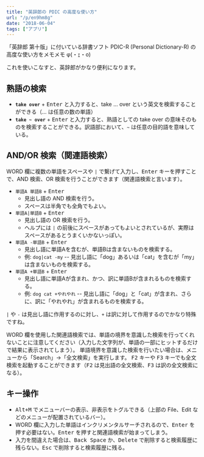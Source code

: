 ```yaml
---
title: "英辞郎の PDIC の高度な使い方"
url: "/p/en9hm8g"
date: "2018-06-04"
tags: ["アプリ"]
---
```


「英辞郎 第十版」に付いている辞書ソフト PDIC-R (Personal Dictionary-R) の高度な使い方をメモメモ φ(・ｪ・o)

これを使いこなすと、英辞郎がかなり便利になります。


熟語の検索
----

* **`take over`** + <kbd>Enter</kbd> と入力すると、take ... over という英文を検索することができる（... は任意の数の単語）
* **`take ~ over`** + <kbd>Enter</kbd> と入力すると、熟語としての take over の意味そのものを検索することができる。訳語部において、`~` は任意の目的語を意味している。


AND/OR 検索（関連語検索）
----

WORD 欄に複数の単語をスペースや `|` で繋げて入力し、<kbd>Enter</kbd> キーを押すことで、AND 検索、OR 検索を行うことができます（関連語検索と言います）。

* `単語A 単語B` + <kbd>Enter</kbd>
    * 見出し語の AND 検索を行う。
    * スペースは半角でも全角でもよい。
* `単語A|単語B` + <kbd>Enter</kbd>
    * 見出し語の OR 検索を行う。
    * ヘルプには `|` の前後にスペースがあってもよいとされているが、実際はスペースがあるとうまくいかないっぽい。
* `単語A -単語B` + <kbd>Enter</kbd>
    * 見出し語に単語Aを含むが、単語Bは含まないものを検索する。
    * 例: `dog|cat -my` -- 見出し語に「dog」あるいは「cat」を含むが「my」は含まないものを検索する。
* `単語A +単語B` + <kbd>Enter</kbd>
    * 見出し語に単語Aが含まれ、かつ、訳に単語Bが含まれるものを検索する。
    * 例: `dog cat +やれやれ` -- 見出し語に「dog」と「cat」が含まれ、さらに、訳に「やれやれ」が含まれるものを検索する。

`|` や `-` は見出し語に作用するのに対し、`+` は訳に対して作用するのでかなり特殊ですね。

WORD 欄を使用した関連語検索では、単語の境界を意識した検索を行ってくれないことに注意してください（入力した文字列が、単語の一部にヒットするだけで結果に表示されてしまう）。
単語境界を意識した検索を行いたい場合は、メニューから「Search」→「全文検索」を実行します。
<kbd>F2</kbd> キーや <kbd>F3</kbd> キーでも全文検索を起動することができます（<kbd>F2</kbd> は見出語の全文検索、<kbd>F3</kbd> は訳の全文検索になる）。


キー操作
----

* <kbd>Alt+M</kbd> でメニューバーの表示、非表示をトグルできる（上部の File、Edit などのメニューが配置されているバー）。
* WORD 欄に入力した単語はインクリメンタルサーチされるので、<kbd>Enter</kbd> を押す必要はない。<kbd>Enter</kbd> を押すと関連語検索が始まってしまう。
* 入力を間違えた場合は、<kbd>Back Space</kbd> か、<kbd>Delete</kbd> で削除すると検索履歴に残らない。<kbd>Esc</kbd> で削除すると検索履歴に残る。


